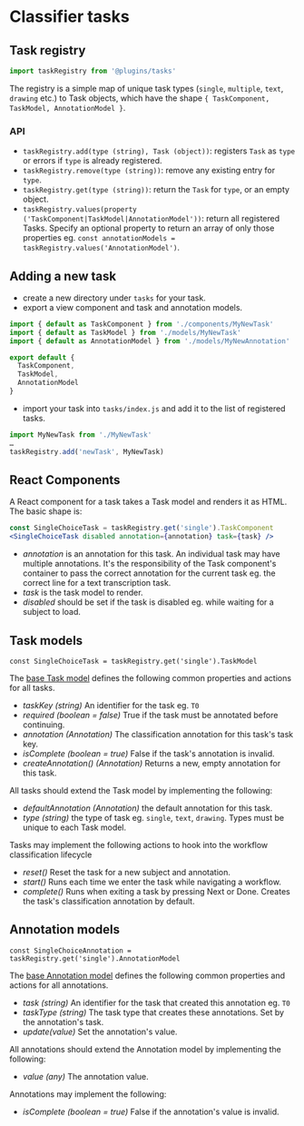 # Classifier tasks
## Task registry

```js
import taskRegistry from '@plugins/tasks'
```

The registry is a simple map of unique task types (`single`, `multiple`, `text`, `drawing` etc.) to Task objects, which have the shape `{ TaskComponent, TaskModel, AnnotationModel }`.

### API
  - `taskRegistry.add(type (string), Task (object))`: registers `Task` as `type` or errors if `type` is already registered.
  - `taskRegistry.remove(type (string))`: remove any existing entry for `type`.
  - `taskRegistry.get(type (string))`: return the `Task` for `type`, or an empty object.
  - `taskRegistry.values(property ('TaskComponent|TaskModel|AnnotationModel'))`: return all registered Tasks. Specify an optional property to return an array of only those properties eg. `const annotationModels = taskRegistry.values('AnnotationModel')`.
  
## Adding a new task
  - create a new directory under `tasks` for your task.
  - export a view component and task and annotation models.
  ```js
  import { default as TaskComponent } from './components/MyNewTask'
  import { default as TaskModel } from './models/MyNewTask'
  import { default as AnnotationModel } from './models/MyNewAnnotation'
  
  export default {
    TaskComponent,
    TaskModel,
    AnnotationModel
  }
  ```
  - import your task into `tasks/index.js` and add it to the list of registered tasks.
  ```js
  import MyNewTask from './MyNewTask'
  …
  taskRegistry.add('newTask', MyNewTask)
  ```

## React Components

A React component for a task takes a Task model and renders it as HTML. The basic shape is:
```jsx
const SingleChoiceTask = taskRegistry.get('single').TaskComponent
<SingleChoiceTask disabled annotation={annotation} task={task} />
```

 - _annotation_ is an annotation for this task. An individual task may have multiple annotations. It's the responsibility of the Task component's container to pass the correct annotation for the current task eg. the correct line for a text transcription task.
 - _task_ is the task model to render.
 - _disabled_ should be set if the task is disabled eg. while waiting for a subject to load.

## Task models

`const SingleChoiceTask = taskRegistry.get('single').TaskModel`

The [base Task model](https://github.com/zooniverse/front-end-monorepo/tree/master/packages/lib-classifier/src/plugins/tasks/models/Task.js) defines the following common properties and actions for all tasks.

- _taskKey (string)_ An identifier for the task eg. `T0`
- _required (boolean = false)_ True if the task must be annotated before continuing.
- _annotation (Annotation)_ The classification annotation for this task's task key.
- _isComplete (boolean = true)_ False if the task's annotation is invalid.
- _createAnnotation() (Annotation)_ Returns a new, empty annotation for this task. 


All tasks should extend the Task model by implementing the following:

- _defaultAnnotation (Annotation)_ the default annotation for this task.
- _type (string)_ the type of task eg. `single`, `text`, `drawing`. Types must be unique to each Task model.

Tasks may implement the following actions to hook into the workflow classification lifecycle
- _reset()_ Reset the task for a new subject and annotation.
- _start()_ Runs each time we enter the task while navigating a workflow.
- _complete()_ Runs when exiting a task by pressing Next or Done. Creates the task's classification annotation by default.

## Annotation models

`const SingleChoiceAnnotation = taskRegistry.get('single').AnnotationModel`

The [base Annotation model](https://github.com/zooniverse/front-end-monorepo/tree/master/packages/lib-classifier/src/plugins/tasks/models/Annotation.js) defines the following common properties and actions for all annotations.

- _task (string)_ An identifier for the task that created this annotation eg. `T0`
- _taskType (string)_ The task type that creates these annotations. Set by the annotation's task.
- _update(value)_ Set the annotation's value.

All annotations should extend the Annotation model by implementing the following:

- _value (any)_ The annotation value.

Annotations may implement the following:

- _isComplete (boolean = true)_ False if the annotation's value is invalid.